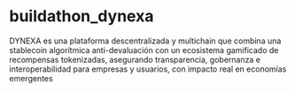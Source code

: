 # buildathon_dynexa
DYNEXA es una plataforma descentralizada y multichain que combina una stablecoin algorítmica anti-devaluación con un ecosistema gamificado de recompensas tokenizadas, asegurando transparencia, gobernanza e interoperabilidad para empresas y usuarios, con impacto real en economías emergentes
